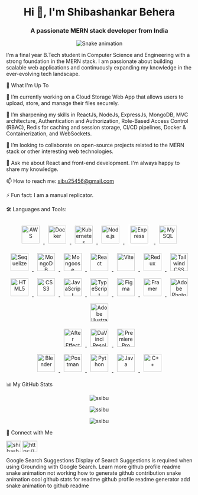 <h1 align="center">Hi 👋, I'm Shibashankar Behera</h1>
<h3 align="center">A passionate MERN stack developer from India</h3>

<p align="center">
<img src="https://raw.githubusercontent.com/ssibu/ssibu/output/github-contribution-grid-snake.svg" alt="Snake animation" />
</p>


I'm a final year B.Tech student in Computer Science and Engineering with a strong foundation in the MERN stack. I am passionate about building scalable web applications and continuously expanding my knowledge in the ever-evolving tech landscape.

🚀 What I'm Up To

🔭 I’m currently working on a Cloud Storage Web App that allows users to upload, store, and manage their files securely.

🌱 I’m sharpening my skills in ReactJs, NodeJs, ExpressJs, MongoDB, MVC architecture, Authentication and Authorization, Role-Based Access Control (RBAC), Redis for caching and session storage, CI/CD pipelines, Docker & Containerization, and WebSockets.

👯 I’m looking to collaborate on open-source projects related to the MERN stack or other interesting web technologies.

💬 Ask me about React and front-end development. I'm always happy to share my knowledge.

📫 How to reach me: sibu25456@gmail.com

⚡ Fun fact: I am a manual replicator.

🛠️ Languages and Tools:
<!-- 🛠️ Tech Stack & Tools -->
<div align="center">

  <!-- Cloud & DevOps -->
  <a href="https://aws.amazon.com" target="_blank" rel="noreferrer">
    <img src="https://cdn.jsdelivr.net/gh/devicons/devicon/icons/amazonwebservices/amazonwebservices-original.svg" alt="AWS" width="48" height="48" style="margin:10px;"/>
  </a>
  <a href="https://www.docker.com/" target="_blank" rel="noreferrer">
    <img src="https://cdn.jsdelivr.net/gh/devicons/devicon/icons/docker/docker-original.svg" alt="Docker" width="48" height="48" style="margin:10px;"/>
  </a>
  <a href="https://kubernetes.io" target="_blank" rel="noreferrer">
    <img src="https://cdn.jsdelivr.net/gh/devicons/devicon/icons/kubernetes/kubernetes-plain.svg" alt="Kubernetes" width="48" height="48" style="margin:10px;"/>
  </a>

  <!-- Backend -->
  <a href="https://nodejs.org" target="_blank" rel="noreferrer">
    <img src="https://cdn.jsdelivr.net/gh/devicons/devicon/icons/nodejs/nodejs-original.svg" alt="Node.js" width="48" height="48" style="margin:10px;"/>
  </a>
  <a href="https://expressjs.com" target="_blank" rel="noreferrer">
    <img src="https://cdn.jsdelivr.net/gh/devicons/devicon/icons/express/express-original.svg" alt="Express" width="48" height="48" style="margin:10px; background:white; padding:6px; border-radius:8px;"/>
  </a>
  <a href="https://www.mysql.com/" target="_blank" rel="noreferrer">
    <img src="https://cdn.jsdelivr.net/gh/devicons/devicon/icons/mysql/mysql-original.svg" alt="MySQL" width="48" height="48" style="margin:10px;"/>
  </a>
  <a href="https://sequelize.org/" target="_blank" rel="noreferrer">
    <img src="https://cdn.jsdelivr.net/gh/devicons/devicon/icons/sequelize/sequelize-original.svg" alt="Sequelize" width="48" height="48" style="margin:10px;"/>
  </a>
  <a href="https://www.mongodb.com/" target="_blank" rel="noreferrer">
    <img src="https://cdn.jsdelivr.net/gh/devicons/devicon/icons/mongodb/mongodb-original.svg" alt="MongoDB" width="48" height="48" style="margin:10px;"/>
  </a>
  <a href="https://mongoosejs.com/" target="_blank" rel="noreferrer">
    <img src="https://cdn.jsdelivr.net/gh/devicons/devicon/icons/mongodb/mongodb-plain.svg" alt="Mongoose" width="48" height="48" style="margin:10px;"/>
  </a>

  <!-- Frontend -->
  <a href="https://reactjs.org/" target="_blank" rel="noreferrer">
    <img src="https://cdn.jsdelivr.net/gh/devicons/devicon/icons/react/react-original.svg" alt="React" width="48" height="48" style="margin:10px;"/>
  </a>
  <a href="https://vitejs.dev" target="_blank" rel="noreferrer">
    <img src="https://cdn.jsdelivr.net/gh/devicons/devicon/icons/vite/vite-original.svg" alt="Vite" width="48" height="48" style="margin:10px;"/>
  </a>
  <a href="https://redux.js.org" target="_blank" rel="noreferrer">
    <img src="https://cdn.jsdelivr.net/gh/devicons/devicon/icons/redux/redux-original.svg" alt="Redux" width="48" height="48" style="margin:10px;"/>
  </a>
  <a href="https://tailwindcss.com/" target="_blank" rel="noreferrer">
    <img src="https://www.vectorlogo.zone/logos/tailwindcss/tailwindcss-icon.svg" alt="Tailwind CSS" width="48" height="48" style="margin:10px;"/>
  </a>
  <a href="https://www.w3.org/html/" target="_blank" rel="noreferrer">
    <img src="https://cdn.jsdelivr.net/gh/devicons/devicon/icons/html5/html5-original.svg" alt="HTML5" width="48" height="48" style="margin:10px;"/>
  </a>
  <a href="https://www.w3schools.com/css/" target="_blank" rel="noreferrer">
    <img src="https://cdn.jsdelivr.net/gh/devicons/devicon/icons/css3/css3-original.svg" alt="CSS3" width="48" height="48" style="margin:10px;"/>
  </a>
  <a href="https://developer.mozilla.org/en-US/docs/Web/JavaScript" target="_blank" rel="noreferrer">
    <img src="https://cdn.jsdelivr.net/gh/devicons/devicon/icons/javascript/javascript-original.svg" alt="JavaScript" width="48" height="48" style="margin:10px;"/>
  </a>
  <a href="https://www.typescriptlang.org/" target="_blank" rel="noreferrer">
    <img src="https://cdn.jsdelivr.net/gh/devicons/devicon/icons/typescript/typescript-original.svg" alt="TypeScript" width="48" height="48" style="margin:10px;"/>
  </a>

  <!-- Design & Tools -->
  <a href="https://www.figma.com/" target="_blank" rel="noreferrer">
    <img src="https://www.vectorlogo.zone/logos/figma/figma-icon.svg" alt="Figma" width="48" height="48" style="margin:10px;"/>
  </a>
  <a href="https://www.framer.com/" target="_blank" rel="noreferrer">
    <img src="https://www.vectorlogo.zone/logos/framer/framer-icon.svg" alt="Framer" width="48" height="48" style="margin:10px;"/>
  </a>
  <a href="https://www.adobe.com/products/photoshop.html" target="_blank" rel="noreferrer">
    <img src="https://cdn.jsdelivr.net/gh/devicons/devicon/icons/photoshop/photoshop-plain.svg" alt="Adobe Photoshop" width="48" height="48" style="margin:10px;"/>
  </a>
  <a href="https://www.adobe.com/in/products/illustrator.html" target="_blank" rel="noreferrer">
    <img src="https://www.vectorlogo.zone/logos/adobe_illustrator/adobe_illustrator-icon.svg" alt="Adobe Illustrator" width="48" height="48" style="margin:10px;"/>
  </a>
  <!-- Video & Motion Design Tools -->
<div align="center">

  <!-- Adobe After Effects -->
  <a href="https://www.adobe.com/products/aftereffects.html" target="_blank" rel="noreferrer">
    <img src="https://cdn.jsdelivr.net/gh/devicons/devicon/icons/aftereffects/aftereffects-plain.svg" alt="After Effects" width="48" height="48" style="margin:10px;"/>
  </a>

  <!-- DaVinci Resolve -->
  <a href="https://www.blackmagicdesign.com/products/davinciresolve/" target="_blank" rel="noreferrer">
    <img src="https://seeklogo.com/images/D/davinci-resolve-logo-70B4B3A2FF-seeklogo.com.png" alt="DaVinci Resolve" width="48" height="48" style="margin:10px;"/>
  </a>

  <!-- Adobe Premiere Pro -->
  <a href="https://www.adobe.com/products/premiere.html" target="_blank" rel="noreferrer">
    <img src="https://cdn.jsdelivr.net/gh/devicons/devicon/icons/premiere/premiere-plain.svg" alt="Premiere Pro" width="48" height="48" style="margin:10px;"/>
  </a>

</div>

  <!-- 🛠️ Tech Stack & Tools -->



  <a href="https://www.blender.org/" target="_blank" rel="noreferrer">
    <img src="https://download.blender.org/branding/community/blender_community_badge_white.svg" alt="Blender" width="48" height="48" style="margin:10px;"/>
  </a>
  <a href="https://postman.com" target="_blank" rel="noreferrer">
    <img src="https://www.vectorlogo.zone/logos/getpostman/getpostman-icon.svg" alt="Postman" width="48" height="48" style="margin:10px;"/>
  </a>

  <!-- Programming Languages -->
  <a href="https://www.python.org" target="_blank" rel="noreferrer">
    <img src="https://cdn.jsdelivr.net/gh/devicons/devicon/icons/python/python-original.svg" alt="Python" width="48" height="48" style="margin:10px;"/>
  </a>
  <a href="https://www.java.com" target="_blank" rel="noreferrer">
    <img src="https://cdn.jsdelivr.net/gh/devicons/devicon/icons/java/java-original.svg" alt="Java" width="48" height="48" style="margin:10px;"/>
  </a>
  <a href="https://www.w3schools.com/cpp/" target="_blank" rel="noreferrer">
    <img src="https://cdn.jsdelivr.net/gh/devicons/devicon/icons/cplusplus/cplusplus-original.svg" alt="C++" width="48" height="48" style="margin:10px;"/>
  </a>

</div>


📊 My GitHub Stats
<p align="center">
<img align="center" src="https://github-readme-stats.vercel.app/api/top-langs?username=ssibu&show_icons=true&locale=en&layout=compact" alt="ssibu" />
</p>
<p align="center">
<img align="center" src="https://github-readme-stats.vercel.app/api?username=ssibu&show_icons=true&theme=radical" alt="ssibu" />
</p>
<p align="center">
<img align="center" src="https://github-readme-streak-stats.herokuapp.com/?user=ssibu&theme=dark" alt="ssibu" />
</p>

🤝 Connect with Me
<p align="left">
<a href="https://twitter.com/shibashanakarb" target="blank"><img align="center" src="https://raw.githubusercontent.com/rahuldkjain/github-profile-readme-generator/master/src/images/icons/Social/twitter.svg" alt="shibashanakarb" height="30" width="40" /></a>
<a href="https://www.linkedin.com/in/shibashanakar-behera-837342282" target="blank"><img align="center" src="https://raw.githubusercontent.com/rahuldkjain/github-profile-readme-generator/master/src/images/icons/Social/linked-in-alt.svg" alt="https://www.linkedin.com/in/shibashanakar-behera-837342282" height="30" width="40" /></a>
</p>

Google Search Suggestions
Display of Search Suggestions is required when using Grounding with Google Search. Learn more
github profile readme snake animation not working
how to generate github contribution snake animation
cool github stats for readme
github profile readme generator
add snake animation to github readme
